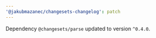 ```yaml
---
'@jakubmazanec/changesets-changelog': patch
---
```

Dependency `@changesets/parse` updated to version `^0.4.0`.
